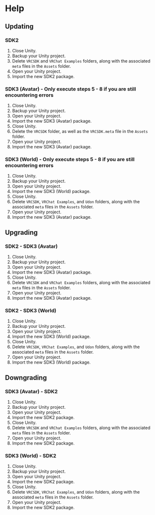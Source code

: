 # **Help**

## **Updating**

### SDK2

1. Close Unity.
2. Backup your Unity project.
3. Delete `VRCSDK` and `VRChat Examples` folders, along with the associated `meta` files in the `Assets` folder.
4. Open your Unity project.
5. Import the new SDK2 package.

### SDK3 (Avatar) - Only execute steps 5 - 8 if you are still encountering errors

1. Close Unity.
2. Backup your Unity project.
3. Open your Unity project.
4. Import the new SDK3 (Avatar) package.
5. Close Unity.
6. Delete the `VRCSDK` folder, as well as the `VRCSDK.meta` file in the `Assets` folder.
7. Open your Unity project.
8. Import the new SDK3 (Avatar) package.

### SDK3 (World) - Only execute steps 5 - 8 if you are still encountering errors

1. Close Unity.
2. Backup your Unity project.
3. Open your Unity project.
4. Import the new SDK3 (World) package.
5. Close Unity.
6. Delete `VRCSDK`, `VRChat Examples`, and `Udon` folders, along with the associated `meta` files in the `Assets` folder.
7. Open your Unity project.
8. Import the new SDK3 (Avatar) package.

## **Upgrading**

### SDK2 - SDK3 (Avatar)

1. Close Unity.
2. Backup your Unity project.
3. Open your Unity project.
4. Import the new SDK3 (Avatar) package.
5. Close Unity.
6. Delete `VRCSDK` and `VRChat Examples` folders, along with the associated `meta` files in the `Assets` folder.
7. Open your Unity project.
8. Import the new SDK3 (Avatar) package.

### SDK2 - SDK3 (World)

1. Close Unity.
2. Backup your Unity project.
3. Open your Unity project.
4. Import the new SDK3 (World) package.
5. Close Unity.
6. Delete `VRCSDK`, `VRChat Examples`, and `Udon` folders, along with the associated `meta` files in the `Assets` folder.
7. Open your Unity project.
8. Import the new SDK3 (World) package.

## **Downgrading**

### SDK3 (Avatar) - SDK2

1. Close Unity.
2. Backup your Unity project.
3. Open your Unity project.
4. Import the new SDK2 package.
5. Close Unity.
6. Delete `VRCSDK` and `VRChat Examples` folders, along with the associated `meta` files in the `Assets` folder.
7. Open your Unity project.
8. Import the new SDK2 package.

### SDK3 (World) - SDK2

1. Close Unity.
2. Backup your Unity project.
3. Open your Unity project.
4. Import the new SDK2 package.
5. Close Unity.
6. Delete `VRCSDK`, `VRChat Examples`, and `Udon` folders, along with the associated `meta` files in the `Assets` folder.
7. Open your Unity project.
8. Import the new SDK2 package.
